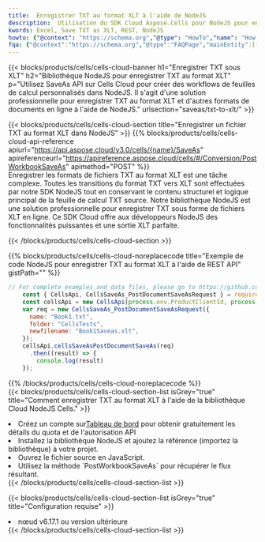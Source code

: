 ```yaml
---
title:  Enregistrer TXT au format XLT à l'aide de NodeJS
description:  Utilisation du SDK Cloud Aspose.Cells pour NodeJS pour enregistrer le fichier au format TXT au format XLT.
kwords: Excel, Save TXT as XLT, REST, NodeJS
howto: {"@context": "https://schema.org","@type": "HowTo","name": "How to save TXT as XLT using the Cells Cloud NodeJS library.","description": "How to save TXT as XLT using the Cells Cloud NodeJS library.","image": {"@type": "ImageObject"},"url": "/nodejs/saveas/txt-to-xlt/","step": [{ "@type": "HowToStep","name": "How to save TXT as XLT using the Cells Cloud NodeJS library. step 1", "image": {"@type": "ImageObject",},"url": "/nodejs/saveas/txt-to-xlt/","text": "Register an account at <a href='https://dashboard.aspose.cloud/'>Dashboard</a> to get free API quota & authorization details",},{ "@type": "HowToStep","name": "How to save TXT as XLT using the Cells Cloud NodeJS library. step 1", "image": {"@type": "ImageObject",},"url": "/nodejs/saveas/txt-to-xlt/","text": "Install NodeJS library and add the reference (import the library) to your project.",},{ "@type": "HowToStep","name": "How to save TXT as XLT using the Cells Cloud NodeJS library. step 1", "image": {"@type": "ImageObject",},"url": "/nodejs/saveas/txt-to-xlt/","text": "Open the source file in JavaScript.",},{ "@type": "HowToStep","name": "How to save TXT as XLT using the Cells Cloud NodeJS library. step 1", "image": {"@type": "ImageObject",},"url": "/nodejs/saveas/txt-to-xlt/","text": "Use the `PostWorkbookSaveAs` method to retrieve the resulting stream.",}, ],"supply": {"@type": "HowToSupply","name": "document"},"tool": [{"@type": "HowToTool","name": "Visual Studio, Visual Studio Code, WebStorm"},{"@type": "HowToTool","name": "Aspose Cells"}],"totalTime": "PT6M"}
fqa: {"@context":"https://schema.org","@type":"FAQPage","mainEntity":[{"@type":"Question","name":"Why save file as other formats file in C# using REST API?","acceptedAnswer":{"@type":"Answer","text":"Documents are encoded in many ways, and some files may be incompatible with the software you use. To open and read such files, just save them as appropriate file formats.<br/><ol><li>Install .NET SDK and add the reference (import the library) to your project.</li><li>Open the source file in C# using REST API.</li><li>Call the PostWorkbookSaveAsRequest() method, passing an output filename with required extension.</li><li>Get the result of save as a separate file.</li></ol>"}},{"@type":"Question","name":"What file formats can I save as with your C# library?","acceptedAnswer":{"@type":"Answer","text":"We support a variety of file formats for conversion using .NET library, including XLSX, Excel, xls , PDF, CSV, HTML, Markdown, XML, PNG, JPG, TIFF, Json, TXT and many more."}},{"@type":"Question","name":"What is the maximum allowed file size for conversion using this .NET library?","acceptedAnswer":{"@type":"Answer","text":"There are no file size limits for format conversions using .NET library."}}]}
---
```

{{< blocks/products/cells/cells-cloud-banner h1="Enregistrer TXT sous XLT" h2="Bibliothèque NodeJS pour enregistrer TXT au format XLT" p="Utilisez SaveAs API sur Cells Cloud pour créer des workflows de feuilles de calcul personnalisés dans NodeJS. Il s\'agit d\'une solution professionnelle pour enregistrer TXT au format XLT et d\'autres formats de documents en ligne à l\'aide de NodeJS." urlsection="saveas/txt-to-xlt/" >}}

{{< blocks/products/cells/cells-cloud-section title="Enregistrer un fichier TXT au format XLT dans NodeJS" >}}
{{% blocks/products/cells/cells-cloud-api-reference apiurl="https://api.aspose.cloud/v3.0/cells/{name}/SaveAs" apireferenceurl="https://apireference.aspose.cloud/cells/#/Conversion/PostWorkbookSaveAs" apimethod="POST" %}}
<br/>
Enregistrer les formats de fichiers TXT au format XLT est une tâche complexe. Toutes les transitions du format TXT vers XLT sont effectuées par notre SDK NodeJS tout en conservant le contenu structurel et logique principal de la feuille de calcul TXT source. Notre bibliothèque NodeJS est une solution professionnelle pour enregistrer TXT sous forme de fichiers XLT en ligne. Ce SDK Cloud offre aux développeurs NodeJS des fonctionnalités puissantes et une sortie XLT parfaite.

{{< /blocks/products/cells/cells-cloud-section >}}

{{% blocks/products/cells/cells-cloud-noreplacecode title="Exemple de code NodeJS pour enregistrer TXT au format XLT à l\'aide de REST API" gistPath="" %}}
  
```js
// For complete examples and data files, please go to https://github.com/aspose-cells-cloud/aspose-cells-cloud-node/
    const { CellsApi, CellsSaveAs_PostDocumentSaveAsRequest } = require("asposecellscloud");
    const cellsApi = new CellsApi(process.env.ProductClientId, process.env.ProductClientSecret);
    var req = new CellsSaveAs_PostDocumentSaveAsRequest({
      name: "Book1.txt",
      folder: "CellsTests",
      newfilename: "Book1Saveas.xlt",
    });
    cellsApi.cellsSaveAsPostDocumentSaveAs(req)
      .then((result) => {
        console.log(result)
    });
```
  
{{% /blocks/products/cells/cells-cloud-noreplacecode %}}
<br/>
{{< blocks/products/cells/cells-cloud-section-list isGrey="true" title="Comment enregistrer TXT au format XLT à l\'aide de la bibliothèque Cloud NodeJS Cells." >}}
<li> Créez un compte sur<a href="https://dashboard.aspose.cloud/">Tableau de bord</a> pour obtenir gratuitement les détails du quota et de l'autorisation API</li>
<li>Installez la bibliothèque NodeJS et ajoutez la référence (importez la bibliothèque) à votre projet.</li>
<li>Ouvrez le fichier source en JavaScript.</li>
<li>Utilisez la méthode `PostWorkbookSaveAs` pour récupérer le flux résultant.</li>
{{< /blocks/products/cells/cells-cloud-section-list >}}

{{< blocks/products/cells/cells-cloud-section-list isGrey="true" title="Configuration requise" >}}
<li>nœud v6.17.1 ou version ultérieure</li>
{{< /blocks/products/cells/cells-cloud-section-list >}}
